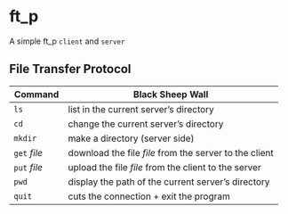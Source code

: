 # ft_p

A simple ft_p ```client``` and ```server```

## File Transfer Protocol

| Command         | Black Sheep Wall                                      |
|-----------------|-------------------------------------------------------|
|```ls        ``` | list in the current server’s directory                |
|```cd        ``` | change the current server’s directory                 |
|```mkdir     ``` | make a directory (server side)                        |
|```get``` _file_ | download the file _file_ from the server to the client|
|```put``` _file_ | upload the file _file_ from the client to the server  |
|```pwd       ``` | display the path of the current server’s directory    |
|```quit      ``` | cuts the connection + exit the program                |
